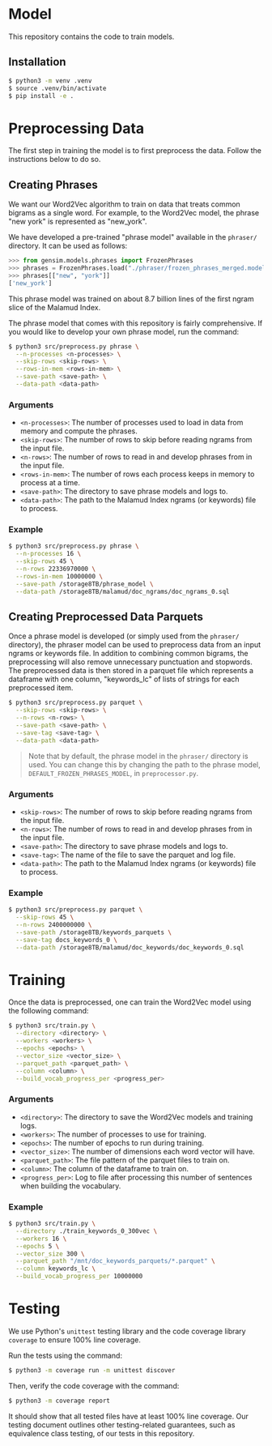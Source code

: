 # Model

This repository contains the code to train models.

## Installation

```sh
$ python3 -m venv .venv
$ source .venv/bin/activate
$ pip install -e .
```

# Preprocessing Data

The first step in training the model is to first preprocess the data. Follow the
instructions below to do so.

## Creating Phrases

We want our Word2Vec algorithm to train on data that treats common bigrams as a
single word. For example, to the Word2Vec model, the phrase "new york" is
represented as "new_york".

We have developed a pre-trained "phrase model" available in the `phraser/`
directory. It can be used as follows:

```python
>>> from gensim.models.phrases import FrozenPhrases
>>> phrases = FrozenPhrases.load("./phraser/frozen_phrases_merged.model")
>>> phrases[["new", "york"]]
['new_york']
```

This phrase model was trained on about 8.7 billion lines of the first ngram
slice of the Malamud Index.

The phrase model that comes with this repository is fairly comprehensive. If you
would like to develop your own phrase model, run the command:

```sh
$ python3 src/preprocess.py phrase \
  --n-processes <n-processes> \
  --skip-rows <skip-rows> \
  --rows-in-mem <rows-in-mem> \
  --save-path <save-path> \
  --data-path <data-path>
```

### Arguments

- `<n-processes>`: The number of processes used to load in data from memory and
  compute the phrases.
- `<skip-rows>`: The number of rows to skip before reading ngrams from the input
  file.
- `<n-rows>`: The number of rows to read in and develop phrases from in the
  input file.
- `<rows-in-mem>`: The number of rows each process keeps in memory to process at
  a time.
- `<save-path>`: The directory to save phrase models and logs to.
- `<data-path>`: The path to the Malamud Index ngrams (or keywords) file to
  process.

### Example

```sh
$ python3 src/preprocess.py phrase \
  --n-processes 16 \
  --skip-rows 45 \
  --n-rows 22336970000 \
  --rows-in-mem 10000000 \
  --save-path /storage8TB/phrase_model \
  --data-path /storage8TB/malamud/doc_ngrams/doc_ngrams_0.sql
```

## Creating Preprocessed Data Parquets

Once a phrase model is developed (or simply used from the `phraser/` directory),
the phraser model can be used to preprocess data from an input ngrams or
keywords file. In addition to combining common bigrams, the preprocessing will
also remove unnecessary punctuation and stopwords. The preprocessed data is then
stored in a parquet file which represents a dataframe with one column,
"keywords_lc" of lists of strings for each preprocessed item.

```sh
$ python3 src/preprocess.py parquet \
  --skip-rows <skip-rows> \
  --n-rows <n-rows> \
  --save-path <save-path> \
  --save-tag <save-tag> \
  --data-path <data-path>
```

> Note that by default, the phrase model in the `phraser/` directory is used. You
can change this by changing the path to the phrase model,
`DEFAULT_FROZEN_PHRASES_MODEL`, in `preprocessor.py`.

### Arguments

- `<skip-rows>`: The number of rows to skip before reading ngrams from the input
  file.
- `<n-rows>`: The number of rows to read in and develop phrases from in the
  input file.
- `<save-path>`: The directory to save phrase models and logs to.
- `<save-tag>`: The name of the file to save the parquet and log file.
- `<data-path>`: The path to the Malamud Index ngrams (or keywords) file to
  process.

### Example

```sh
$ python3 src/preprocess.py parquet \
  --skip-rows 45 \
  --n-rows 2400000000 \
  --save-path /storage8TB/keywords_parquets \
  --save-tag docs_keywords_0 \
  --data-path /storage8TB/malamud/doc_keywords/doc_keywords_0.sql
```

# Training

Once the data is preprocessed, one can train the Word2Vec model using the
following command:

```sh
$ python3 src/train.py \
  --directory <directory> \
  --workers <workers> \
  --epochs <epochs> \
  --vector_size <vector_size> \
  --parquet_path <parquet_path> \
  --column <column> \
  --build_vocab_progress_per <progress_per>
```

### Arguments

- `<directory>`: The directory to save the Word2Vec models and training logs.
- `<workers>`: The number of processes to use for training.
- `<epochs>`: The number of epochs to run during training.
- `<vector_size>`: The number of dimensions each word vector will have.
- `<parquet_path>`: The file pattern of the parquet files to train on.
- `<column>`: The column of the dataframe to train on.
- `<progress_per>`: Log to file after processing this number of sentences when
  building the vocabulary.

### Example

```sh
$ python3 src/train.py \
  --directory ./train_keywords_0_300vec \
  --workers 16 \
  --epochs 5 \
  --vector_size 300 \
  --parquet_path "/mnt/doc_keywords_parquets/*.parquet" \
  --column keywords_lc \
  --build_vocab_progress_per 10000000
```

# Testing

We use Python's `unittest` testing library and the code coverage library
`coverage` to ensure 100% line coverage.

Run the tests using the command:

```sh
$ python3 -m coverage run -m unittest discover
```

Then, verify the code coverage with the command:

```sh
$ python3 -m coverage report
```

It should show that all tested files have at least 100% line coverage. Our
testing document outlines other testing-related guarantees, such as equivalence
class testing, of our tests in this repository.
